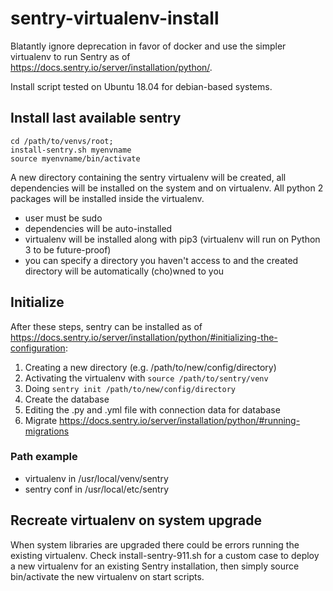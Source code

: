 # sentry-virtualenv-install
Blatantly ignore deprecation in favor of docker and use the simpler virtualenv to run Sentry as of https://docs.sentry.io/server/installation/python/.

Install script tested on Ubuntu 18.04 for debian-based systems.

## Install last available sentry
~~~
cd /path/to/venvs/root;
install-sentry.sh myenvname
source myenvname/bin/activate
~~~

A new directory containing the sentry virtualenv will be created, all dependencies will be installed on the system and on virtualenv. All python 2 packages will be installed inside the virtualenv.

- user must be sudo
- dependencies will be auto-installed
- virtualenv will be installed along with pip3 (virtualenv will run on Python 3 to be future-proof)
- you can specify a directory you haven't access to and the created directory will be automatically (cho)wned to you


## Initialize

After these steps, sentry can be installed as of https://docs.sentry.io/server/installation/python/#initializing-the-configuration:

1. Creating a new directory (e.g. /path/to/new/config/directory)
2. Activating the virtualenv with `source /path/to/sentry/venv`
3. Doing `sentry init /path/to/new/config/directory`
4. Create the database
5. Editing the .py and .yml file with connection data for database
6. Migrate https://docs.sentry.io/server/installation/python/#running-migrations


### Path example
- virtualenv in /usr/local/venv/sentry
- sentry conf in /usr/local/etc/sentry

## Recreate virtualenv on system upgrade

When system libraries are upgraded there could be errors running the existing virtualenv. Check install-sentry-911.sh for a custom case to deploy a new virtualenv for an existing Sentry installation, then simply source bin/activate the new virtualenv on start scripts.
